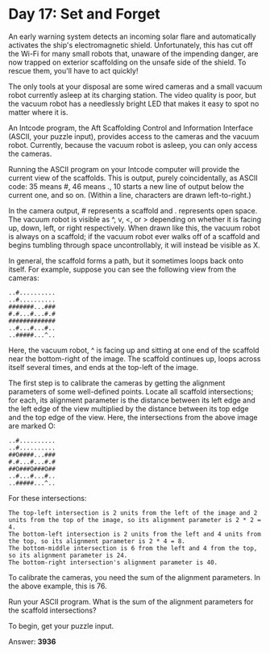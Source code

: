 # Day 17: Set and Forget
An early warning system detects an incoming solar flare and automatically activates the ship's electromagnetic shield. Unfortunately, this has cut off the Wi-Fi for many small robots that, unaware of the impending danger, are now trapped on exterior scaffolding on the unsafe side of the shield. To rescue them, you'll have to act quickly!

The only tools at your disposal are some wired cameras and a small vacuum robot currently asleep at its charging station. The video quality is poor, but the vacuum robot has a needlessly bright LED that makes it easy to spot no matter where it is.

An Intcode program, the Aft Scaffolding Control and Information Interface (ASCII, your puzzle input), provides access to the cameras and the vacuum robot. Currently, because the vacuum robot is asleep, you can only access the cameras.

Running the ASCII program on your Intcode computer will provide the current view of the scaffolds. This is output, purely coincidentally, as ASCII code: 35 means #, 46 means ., 10 starts a new line of output below the current one, and so on. (Within a line, characters are drawn left-to-right.)

In the camera output, # represents a scaffold and . represents open space. The vacuum robot is visible as ^, v, <, or > depending on whether it is facing up, down, left, or right respectively. When drawn like this, the vacuum robot is always on a scaffold; if the vacuum robot ever walks off of a scaffold and begins tumbling through space uncontrollably, it will instead be visible as X.

In general, the scaffold forms a path, but it sometimes loops back onto itself. For example, suppose you can see the following view from the cameras:
```
..#..........
..#..........
#######...###
#.#...#...#.#
#############
..#...#...#..
..#####...^..
```
Here, the vacuum robot, ^ is facing up and sitting at one end of the scaffold near the bottom-right of the image. The scaffold continues up, loops across itself several times, and ends at the top-left of the image.

The first step is to calibrate the cameras by getting the alignment parameters of some well-defined points. Locate all scaffold intersections; for each, its alignment parameter is the distance between its left edge and the left edge of the view multiplied by the distance between its top edge and the top edge of the view. Here, the intersections from the above image are marked O:
```
..#..........
..#..........
##O####...###
#.#...#...#.#
##O###O###O##
..#...#...#..
..#####...^..
```
For these intersections:
```
The top-left intersection is 2 units from the left of the image and 2 units from the top of the image, so its alignment parameter is 2 * 2 = 4.
The bottom-left intersection is 2 units from the left and 4 units from the top, so its alignment parameter is 2 * 4 = 8.
The bottom-middle intersection is 6 from the left and 4 from the top, so its alignment parameter is 24.
The bottom-right intersection's alignment parameter is 40.
```
To calibrate the cameras, you need the sum of the alignment parameters. In the above example, this is 76.

Run your ASCII program. What is the sum of the alignment parameters for the scaffold intersections?

To begin, get your puzzle input.

Answer: **3936**
